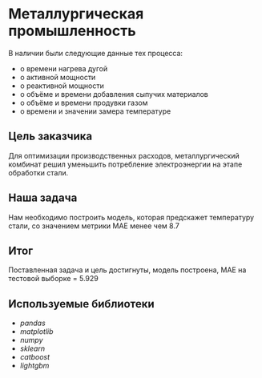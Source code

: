 ﻿# Металлургическая промышленность
В наличии были следующие данные тех процесса:  

- о времени нагрева дугой
- о активной мощности
- о реактивной мощности
- о объёме и времени добавления сыпучих материалов
- о объёме и времени продувки газом 
- о времени и значении замера температуре

## Цель заказчика 
Для оптимизации производственных расходов, металлургический комбинат решил уменьшить потребление электроэнергии на этапе обработки стали. 
 

## Наша задача
Нам необходимо построить модель, которая предскажет температуру стали, со значением метрики МАЕ менее чем 8.7

## Итог
Поставленная задача и цель достигнуты, модель построена, МАЕ на тестовой выборке = 5.929

## Используемые библиотеки

- *pandas*
- *matplotlib*
- *numpy*
- *sklearn* 
- *catboost* 
- *lightgbm*  